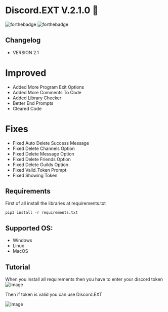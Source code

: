 Discord.EXT V.2.1.0 🍌
===================

![forthebadge](https://forthebadge.com/images/badges/made-with-python.svg)
![forthebadge](http://forthebadge.com/images/badges/built-with-love.svg)


## Changelog
- VERSION 2.1

# Improved

- Added More Program Exit Options
- Added More Comments To Code
- Added Library Checker
- Better End Prompts
- Cleared Code

# Fixes
- Fixed Auto Delete Success Message
- Fixed Delete Channels Option
- Fixed Delete Message Option
- Fixed Delete Friends Option
- Fixed Delete Guilds Option
- Fixed Valid_Token Prompt
- Fixed Showing Token



## Requirements
First of all install the libraries at requirements.txt
```
pip3 install -r requirements.txt
```

## Supported OS:

- Windows
- Linux
- MacOS


## Tutorial
When you install all requirements then you have to enter your discord token
![image](https://github.com/RaySoftworks/Discord.EXT/assets/130923455/04929c65-ca86-4731-9886-48aa951e6103)


Then if token is valid you can use Discord.EXT

![image](https://github.com/RaySoftworks/Discord.EXT/assets/130923455/3d14582b-3ba8-4321-ab23-669f85f6c82f)
